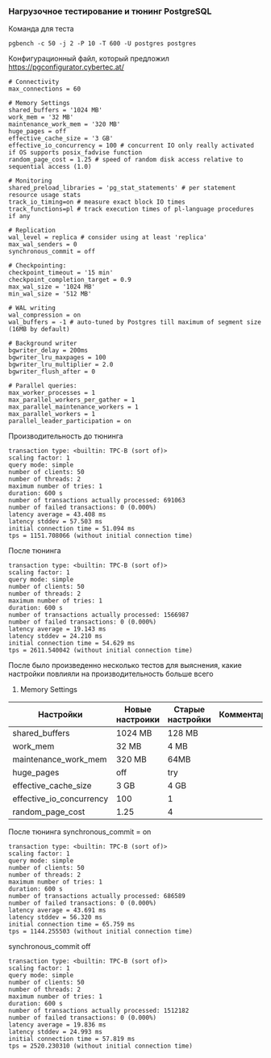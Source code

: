 ### Нагрузочное тестирование и тюнинг PostgreSQL
Команда для теста
```
pgbench -c 50 -j 2 -P 10 -T 600 -U postgres postgres
```
Конфигурационный файл, который предложил https://pgconfigurator.cybertec.at/
```
# Connectivity
max_connections = 60

# Memory Settings
shared_buffers = '1024 MB'
work_mem = '32 MB'
maintenance_work_mem = '320 MB'
huge_pages = off
effective_cache_size = '3 GB'
effective_io_concurrency = 100 # concurrent IO only really activated if OS supports posix_fadvise function
random_page_cost = 1.25 # speed of random disk access relative to sequential access (1.0)

# Monitoring
shared_preload_libraries = 'pg_stat_statements' # per statement resource usage stats
track_io_timing=on # measure exact block IO times
track_functions=pl # track execution times of pl-language procedures if any

# Replication
wal_level = replica # consider using at least 'replica'
max_wal_senders = 0
synchronous_commit = off

# Checkpointing:
checkpoint_timeout = '15 min'
checkpoint_completion_target = 0.9
max_wal_size = '1024 MB'
min_wal_size = '512 MB'

# WAL writing
wal_compression = on
wal_buffers = -1 # auto-tuned by Postgres till maximum of segment size (16MB by default)

# Background writer
bgwriter_delay = 200ms
bgwriter_lru_maxpages = 100
bgwriter_lru_multiplier = 2.0
bgwriter_flush_after = 0

# Parallel queries:
max_worker_processes = 1
max_parallel_workers_per_gather = 1
max_parallel_maintenance_workers = 1
max_parallel_workers = 1
parallel_leader_participation = on
```
Производительность до тюнинга
```
transaction type: <builtin: TPC-B (sort of)>
scaling factor: 1
query mode: simple
number of clients: 50
number of threads: 2
maximum number of tries: 1
duration: 600 s
number of transactions actually processed: 691063
number of failed transactions: 0 (0.000%)
latency average = 43.408 ms
latency stddev = 57.503 ms
initial connection time = 51.094 ms
tps = 1151.708066 (without initial connection time)
```
После тюнинга
```
transaction type: <builtin: TPC-B (sort of)>
scaling factor: 1
query mode: simple
number of clients: 50
number of threads: 2
maximum number of tries: 1
duration: 600 s
number of transactions actually processed: 1566987
number of failed transactions: 0 (0.000%)
latency average = 19.143 ms
latency stddev = 24.210 ms
initial connection time = 54.629 ms
tps = 2611.540042 (without initial connection time)
```
После было произведенно несколько тестов для выяснения, какие настройки повлияли на производительность больше всего
1) Memory Settings

   
|Настройки|Новые настроики|Старые настройки |Комментарии|
|---------|---------------|-----------------|-----------|
|shared_buffers | 1024 MB| 128 MB | |
|work_mem | 32 MB | 4 MB | |
|maintenance_work_mem |320 MB| 64MB | |
|huge_pages | off | try | |
|effective_cache_size | 3 GB | 4 GB | |
|effective_io_concurrency | 100 | 1 | |
|random_page_cost | 1.25 | 4 | |

После тюнинга synchronous_commit = on
```
transaction type: <builtin: TPC-B (sort of)>
scaling factor: 1
query mode: simple
number of clients: 50
number of threads: 2
maximum number of tries: 1
duration: 600 s
number of transactions actually processed: 686589
number of failed transactions: 0 (0.000%)
latency average = 43.691 ms
latency stddev = 56.320 ms
initial connection time = 65.759 ms
tps = 1144.255503 (without initial connection time)
```
synchronous_commit off
```
transaction type: <builtin: TPC-B (sort of)>
scaling factor: 1
query mode: simple
number of clients: 50
number of threads: 2
maximum number of tries: 1
duration: 600 s
number of transactions actually processed: 1512182
number of failed transactions: 0 (0.000%)
latency average = 19.836 ms
latency stddev = 24.993 ms
initial connection time = 57.819 ms
tps = 2520.230310 (without initial connection time)
```


